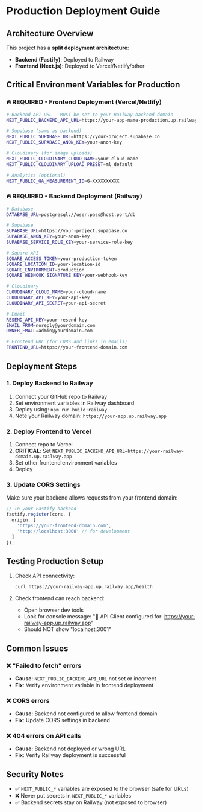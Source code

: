 # Production Deployment Guide

## Architecture Overview

This project has a **split deployment architecture**:
- **Backend (Fastify)**: Deployed to Railway 
- **Frontend (Next.js)**: Deployed to Vercel/Netlify/other

## Critical Environment Variables for Production

### 🔥 REQUIRED - Frontend Deployment (Vercel/Netlify)

```bash
# Backend API URL - MUST be set to your Railway backend domain
NEXT_PUBLIC_BACKEND_API_URL=https://your-app-name-production.up.railway.app

# Supabase (same as backend)
NEXT_PUBLIC_SUPABASE_URL=https://your-project.supabase.co
NEXT_PUBLIC_SUPABASE_ANON_KEY=your-anon-key

# Cloudinary (for image uploads)
NEXT_PUBLIC_CLOUDINARY_CLOUD_NAME=your-cloud-name
NEXT_PUBLIC_CLOUDINARY_UPLOAD_PRESET=ml_default

# Analytics (optional)
NEXT_PUBLIC_GA_MEASUREMENT_ID=G-XXXXXXXXXX
```

### 🔥 REQUIRED - Backend Deployment (Railway)

```bash
# Database
DATABASE_URL=postgresql://user:pass@host:port/db

# Supabase
SUPABASE_URL=https://your-project.supabase.co
SUPABASE_ANON_KEY=your-anon-key
SUPABASE_SERVICE_ROLE_KEY=your-service-role-key

# Square API
SQUARE_ACCESS_TOKEN=your-production-token
SQUARE_LOCATION_ID=your-location-id
SQUARE_ENVIRONMENT=production
SQUARE_WEBHOOK_SIGNATURE_KEY=your-webhook-key

# Cloudinary
CLOUDINARY_CLOUD_NAME=your-cloud-name
CLOUDINARY_API_KEY=your-api-key
CLOUDINARY_API_SECRET=your-api-secret

# Email
RESEND_API_KEY=your-resend-key
EMAIL_FROM=noreply@yourdomain.com
OWNER_EMAIL=admin@yourdomain.com

# Frontend URL (for CORS and links in emails)
FRONTEND_URL=https://your-frontend-domain.com
```

## Deployment Steps

### 1. Deploy Backend to Railway

1. Connect your GitHub repo to Railway
2. Set environment variables in Railway dashboard
3. Deploy using: `npm run build:railway`
4. Note your Railway domain: `https://your-app.up.railway.app`

### 2. Deploy Frontend to Vercel

1. Connect repo to Vercel
2. **CRITICAL**: Set `NEXT_PUBLIC_BACKEND_API_URL=https://your-railway-domain.up.railway.app`
3. Set other frontend environment variables
4. Deploy

### 3. Update CORS Settings

Make sure your backend allows requests from your frontend domain:

```typescript
// In your Fastify backend
fastify.register(cors, {
  origin: [
    'https://your-frontend-domain.com',
    'http://localhost:3000' // for development
  ]
});
```

## Testing Production Setup

1. Check API connectivity:
   ```bash
   curl https://your-railway-app.up.railway.app/health
   ```

2. Check frontend can reach backend:
   - Open browser dev tools
   - Look for console message: "🔗 API Client configured for: https://your-railway-app.up.railway.app"
   - Should NOT show "localhost:3001"

## Common Issues

### ❌ "Failed to fetch" errors
- **Cause**: `NEXT_PUBLIC_BACKEND_API_URL` not set or incorrect
- **Fix**: Verify environment variable in frontend deployment

### ❌ CORS errors  
- **Cause**: Backend not configured to allow frontend domain
- **Fix**: Update CORS settings in backend

### ❌ 404 errors on API calls
- **Cause**: Backend not deployed or wrong URL
- **Fix**: Verify Railway deployment is successful

## Security Notes

- ✅ `NEXT_PUBLIC_*` variables are exposed to the browser (safe for URLs)
- ❌ Never put secrets in `NEXT_PUBLIC_*` variables
- ✅ Backend secrets stay on Railway (not exposed to browser)